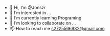 - 👋 Hi, I’m @Jonszr
- 👀 I’m interested in ...
- 🌱 I’m currently learning Programing
- 💞️ I’m looking to collaborate on ...
- 📫 How to reach me s2725566932@gmail.com

<!---
Jonszr/Jonszr is a ✨ special ✨ repository because its `README.md` (this file) appears on your GitHub profile.
You can click the Preview link to take a look at your changes.
--->
